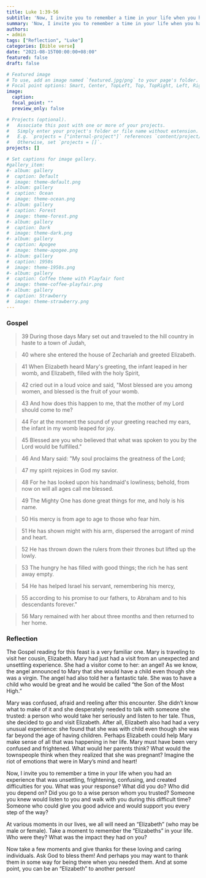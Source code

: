 ```yaml
---
title: Luke 1:39-56
subtitle: 'Now, I invite you to remember a time in your life when you had an experience that was unsettling, frightening, confusing, and created difficulties for you. What was your response? What did you do? Who did you depend on? Did you go to a wise person whom you trusted? Someone you knew would listen to you and walk with you during this difficult time? Someone who could give you good advice and would support you every step of the way?'
summary: 'Now, I invite you to remember a time in your life when you had an experience that was unsettling, frightening, confusing, and created difficulties for you. What was your response? What did you do? Who did you depend on? Did you go to a wise person whom you trusted? Someone you knew would listen to you and walk with you during this difficult time? Someone who could give you good advice and would support you every step of the way?'
authors:
- admin
tags: ["Reflection", "Luke"]
categories: [Bible verse]
date: "2021-08-15T00:00:00+08:00"
featured: false
draft: false

# Featured image
# To use, add an image named `featured.jpg/png` to your page's folder.
# Focal point options: Smart, Center, TopLeft, Top, TopRight, Left, Right, BottomLeft, Bottom, BottomRight
image:
  caption:
  focal_point: ""
  preview_only: false

# Projects (optional).
#   Associate this post with one or more of your projects.
#   Simply enter your project's folder or file name without extension.
#   E.g. `projects = ["internal-project"]` references `content/project/deep-learning/index.md`.
#   Otherwise, set `projects = []`.
projects: []

# Set captions for image gallery.
#gallery_item:
#- album: gallery
#  caption: Default
#  image: theme-default.png
#- album: gallery
#  caption: Ocean
#  image: theme-ocean.png
#- album: gallery
#  caption: Forest
#  image: theme-forest.png
#- album: gallery
#  caption: Dark
#  image: theme-dark.png
#- album: gallery
#  caption: Apogee
#  image: theme-apogee.png
#- album: gallery
#  caption: 1950s
#  image: theme-1950s.png
#- album: gallery
#  caption: Coffee theme with Playfair font
#  image: theme-coffee-playfair.png
#- album: gallery
#  caption: Strawberry
#  image: theme-strawberry.png
---
```



### Gospel
> 39 During those days Mary set out and traveled to the hill country in haste to a town of Judah,

> 40 where she entered the house of Zechariah and greeted Elizabeth.

> 41 When Elizabeth heard Mary's greeting, the infant leaped in her womb, and Elizabeth, filled with the holy Spirit,

> 42 cried out in a loud voice and said, "Most blessed are you among women, and blessed is the fruit of your womb.

> 43 And how does this happen to me, that the mother of my Lord should come to me?

> 44 For at the moment the sound of your greeting reached my ears, the infant in my womb leaped for joy.

> 45 Blessed are you who believed that what was spoken to you by the Lord would be fulfilled."

> 46 And Mary said: "My soul proclaims the greatness of the Lord;

> 47 my spirit rejoices in God my savior.

> 48 For he has looked upon his handmaid's lowliness; behold, from now on will all ages call me blessed.

> 49 The Mighty One has done great things for me, and holy is his name.

> 50 His mercy is from age to age to those who fear him.

> 51 He has shown might with his arm, dispersed the arrogant of mind and heart.

> 52 He has thrown down the rulers from their thrones but lifted up the lowly.

> 53 The hungry he has filled with good things; the rich he has sent away empty.

> 54 He has helped Israel his servant, remembering his mercy,

> 55 according to his promise to our fathers, to Abraham and to his descendants forever."

> 56 Mary remained with her about three months and then returned to her home.


### Reflection
The Gospel reading for this feast is a very familiar one. Mary is traveling to visit her cousin, Elizabeth. Mary had just had a visit from an unexpected and unsettling experience. She had a visitor come to her: an angel! As we know, the angel announced to Mary that she would have a child even though she was a virgin. The angel had also told her a fantastic tale. She was to have a child who would be great and he would be called “the Son of the Most High.”

Mary was confused, afraid and reeling after this encounter. She didn’t know what to make of it and she desperately needed to talk with someone she trusted: a person who would take her seriously and listen to her tale. Thus, she decided to go and visit Elizabeth. After all, Elizabeth also had had a very unusual experience: she found that she was with child even though she was far beyond the age of having children. Perhaps Elizabeth could help Mary make sense of all that was happening in her life. Mary must have been very confused and frightened. What would her parents think? What would the townspeople think when they realized that she was pregnant? Imagine the riot of emotions that were in Mary’s mind and heart!

Now, I invite you to remember a time in your life when you had an experience that was unsettling, frightening, confusing, and created difficulties for you. What was your response? What did you do? Who did you depend on? Did you go to a wise person whom you trusted? Someone you knew would listen to you and walk with you during this difficult time? Someone who could give you good advice and would support you every step of the way?

At various moments in our lives, we all will need an “Elizabeth” (who may be male or female). Take a moment to remember the “Elizabeths” in your life. Who were they? What was the impact they had on you?

Now take a few moments and give thanks for these loving and caring individuals. Ask God to bless them! And perhaps you may want to thank them in some way for being there when you needed them. And at some point, you can be an “Elizabeth” to another person!
